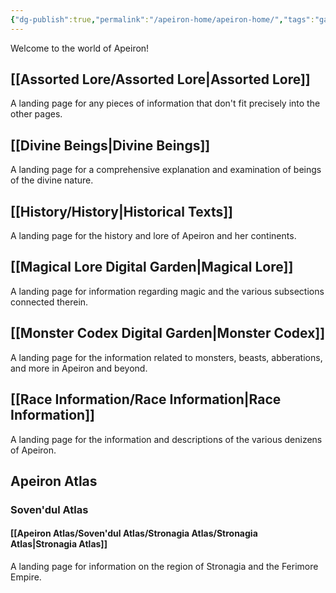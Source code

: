 ```yaml
---
{"dg-publish":true,"permalink":"/apeiron-home/apeiron-home/","tags":"gardenEntry","dgHomeLink":true,"dgPassFrontmatter":false}
---
```



Welcome to the world of Apeiron!

## [[Assorted Lore/Assorted Lore|Assorted Lore]]
A landing page for any pieces of information that don't fit precisely into the other pages.

## [[Divine Beings|Divine Beings]]
A landing page for a comprehensive explanation and examination of beings of the divine nature.

## [[History/History|Historical Texts]]
A landing page for the history and lore of Apeiron and her continents.

## [[Magical Lore Digital Garden|Magical Lore]]
A landing page for information regarding magic and the various subsections connected therein.

## [[Monster Codex Digital Garden|Monster Codex]]
A landing page for the information related to monsters, beasts, abberations, and more in Apeiron and beyond.

## [[Race Information/Race Information|Race Information]]
A landing page for the information and descriptions of the various denizens of Apeiron.

## Apeiron Atlas
### Soven'dul Atlas
#### [[Apeiron Atlas/Soven'dul Atlas/Stronagia Atlas/Stronagia Atlas|Stronagia Atlas]]
A landing page for information on the region of Stronagia and the Ferimore Empire.
